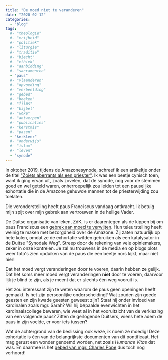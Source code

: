 ```yaml
---
title: "De moed niet te veranderen"
date: "2020-02-12"
categories: 
  - "blog"
tags:
  #- "theologie"
  #- "vrijheid"
  #- "politiek"
  #- "liturgie"
  #- "traditie"
  #- "biecht"
  #- "ethiek"
  #- "aanbidding"
  #- "sacramenten"
  - "paus"
  #- "vlaanderen"
  #- "opvoeding"
  #- "verbeelding"
  #- "gebed"
  #- "boeken"
  #- "films"
  #- "bijbel"
  #- "woke"
  #- "antwerpen"
  #- "publicaties"
  #- "kerstmis"
  #- "pasen"
  - "kerkleer"
  #- "onderwijs"
  #- "islam"
  #- "leven"
  - "synode"
---
```


In oktober 2019, tijdens de Amazonesynode, schreef ik een artikeltje onder de titel ["Zoiets aberrants als een priester"](/blog/zoiets-aberrants-als-een-priester/). Ik was een beetje cynisch toen, want ik ging ervan uit, zoals zovelen, dat de synode, nog voor de stemmen goed en wel geteld waren, onherroepelijk zou leiden tot een pauselijke exhortatie die in de Amazone gehuwde mannen tot de priesterwijding zou toelaten.

Die veronderstelling heeft paus Franciscus vandaag ontkracht. Ik betuig mijn spijt over mijn gebrek aan vertrouwen in de heilige Vader.

De Duitse organisatie van leken, ZdK, is er daarentegen als de kippen bij om paus Franciscus een [gebrek aan moed te verwijten](https://www.zdk.de/veroeffentlichungen/pressemeldungen/detail/ZdK-Praesident-Sternberg-bedauert-fehlenden-Mut-zu-echten-Reformen-1305s/). Hun teleurstelling heeft weinig te maken met bezorgdheid over de Amazone. Zij zaten natuurlijk op hete kolen, omdat ze de exhortatie wilden gebruiken als een katalysator in de Duitse "Synodale Weg". Streep door de rekening van vele opiniemakers, zeker in onze kontreien. Je zal nu trouwens in de media en op blogs plots weer foto's zien opduiken van de paus die een beetje nors kijkt, maar niet hier!

Dat het moed vergt veranderingen door te voeren, daarin hebben ze gelijk. Dat het soms meer moed vergt veranderingen **niet** door te voeren, daarvoor lijk je blind te zijn, als je meent dat er slechts één weg vooruit is. 

Het zou interessant zijn te weten waarom de paus geen openingen heeft gemaakt. Is het zijn persoonlijke onderscheiding? Wat zouden zijn goede geesten en zijn kwade geesten geweest zijn? Staat hij onder invloed van kardinalen zoals mgr. Sarah? Wil hij bepaalde evenwichten in het kardinaalscollege bewaren, wie weet al in het vooruitzicht van de verkiezing van een volgende paus? Zitten de geilogende Duitsers, wiens hete adem de paus in zijn voelde, er voor iets tussen? 

Wat de achtergrond van de beslissing ook weze, ik noem ze moedig! Deze exhortatie is één van de belangrijkste documenten van dit pontificaat. Het mag gerust een wonder genoemd worden, net zoals _Humanae Vitae_ dat was. En daarmee is het [gebed van mgr. Charles Pope](/blog/gebed-voor-een-nieuw-humanae-vitaewonder/) dus toch nog verhoord!
